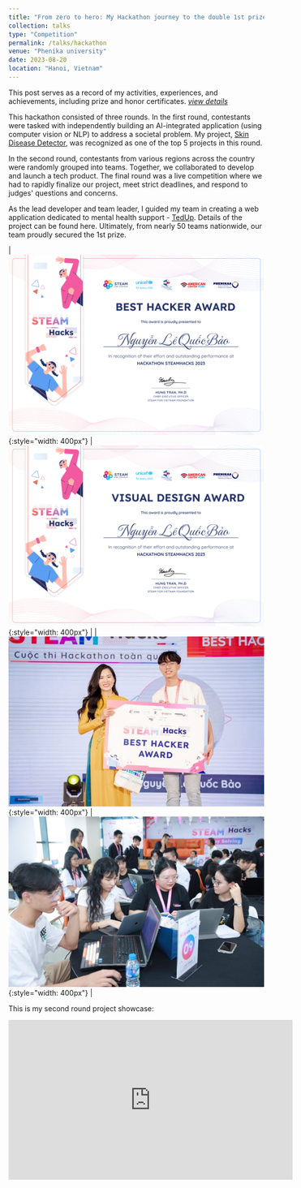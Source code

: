 ```yaml
---
title: "From zero to hero: My Hackathon journey to the double 1st prize awards"
collection: talks
type: "Competition"
permalink: /talks/hackathon
venue: "Phenika university"
date: 2023-08-20
location: "Hanoi, Vietnam"
---
```


This post serves as a record of my activities, experiences, and achievements, including prize and honor certificates. [*view details*](/posts/hackathon)

This hackathon consisted of three rounds. In the first round, contestants were tasked with independently building an AI-integrated application (using computer vision or NLP) to address a societal problem. My project, [Skin Disease Detector](https://github.com/kyle-paul/Skin-Disease-Detector), was recognized as one of the top 5 projects in this round.

In the second round, contestants from various regions across the country were randomly grouped into teams. Together, we collaborated to develop and launch a tech product. The final round was a live competition where we had to rapidly finalize our project, meet strict deadlines, and respond to judges' questions and concerns. 

As the lead developer and team leader, I guided my team in creating a web application dedicated to mental health support - [TedUp](https://github.com/kyle-paul/TedUP). Details of the project can be found here. Ultimately, from nearly 50 teams nationwide, our team proudly secured the 1st prize.

| ![](/assets/images/steamhack/hacker.png){:style="width: 400px"} | ![](/assets/images/steamhack/uiux.png){:style="width: 400px"} |
| ![](/assets/images/steamhack/1.jpg){:style="width: 400px"} | ![](/assets/images/steamhack/2.jpg){:style="width: 400px"} |


This is my second round project showcase:
<iframe width="560" height="315" src="https://www.youtube.com/embed/EkW7s3Nhtyc?si=dyXs5fotN2f_x72K" title="YouTube video player" frameborder="0" allow="accelerometer; autoplay; clipboard-write; encrypted-media; gyroscope; picture-in-picture; web-share" referrerpolicy="strict-origin-when-cross-origin" allowfullscreen></iframe>